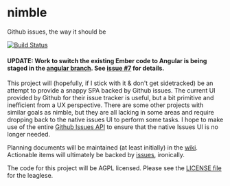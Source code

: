 nimble
======

Github issues, the way it should be

[![Build Status](https://travis-ci.org/rnicholus/nimble.svg?branch=master)](https://travis-ci.org/rnicholus/nimble)

#### UPDATE: Work to switch the existing Ember code to Angular is being staged in the [angular branch][angular].  See [issue #7][7] for details.


This project will (hopefully, if I stick with it & don't get sidetracked) be an attempt to provide a snappy SPA backed by Github issues.  The current UI provided by Github for their issue tracker is useful, but a bit primitive and inefficient from a UX perspective.  There are some other projects with similar goals as nimble, but they are all lacking in some areas and require dropping back to the native issues UI to perform some tasks.  I hope to make use of the entire [Github Issues API][api] to ensure that the native Issues UI is no longer needed.

Planning documents will be maintained (at least initially) in the [wiki][wiki].  Actionable items will ultimately be backed by [issues][issues], ironically.

The code for this project will be AGPL licensed.  Please see the [LICENSE file][license] for the leaglese.  


[7]: https://github.com/rnicholus/nimble/issues/7
[angular]: https://github.com/rnicholus/nimble/tree/angular
[api]: http://developer.github.com/v3/issues/
[license]: LICENSE
[issues]: https://github.com/garstasio/nimble/issues
[wiki]: https://github.com/garstasio/nimble/wiki
